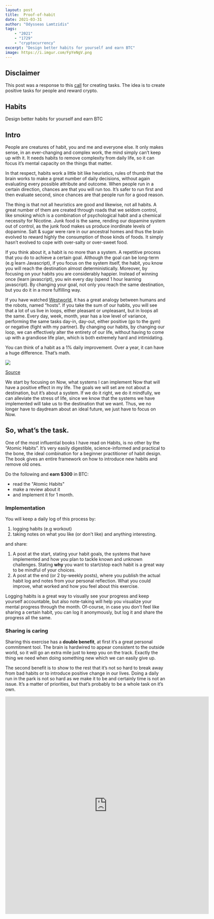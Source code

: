 ```yaml
---
layout: post
title:	Proof-of-habit
date: 2021-03-31
author: "Odysseas Lamtzidis"
tags:
    - "2021"
    - "1729"
    - "cryptocurrency"
excerpt: "Design better habits for yourself and earn BTC"
image: https://i.imgur.com/FpYeNgV.png
---
```


## Disclaimer

This post was a response to this [call](https://1729.com/decentralized-task-creation/) for creating tasks. The idea is to create positive tasks for people and reward crypto. 

## Habits

Design better habits for yourself and earn BTC

## Intro

People are creatures of habit, you and me and everyone else. It only makes sense, in an ever-changing and complex work, the mind simply can’t keep up with it. It needs habits to remove complexity from daily life, so it can focus it’s mental capacity on the things that matter.

In that respect, habits work a little bit like heuristics, rules of thumb that the brain works to make a great number of daily decisions, without again evaluating every possible attribute and outcome. When people run in a certain direction, chances are that you will run too. It’s safer to run first and then evaluate second, since chances are that people run for a good reason.

The thing is that not all heuristics are good and likewise, not all habits. A great number of them are created through roads that we seldom control, like smoking which is a combination of psychological habit and a chemical necessity for Nicotine. Junk food is the same, rending our dopamine system out of control, as the junk food makes us produce inordinate levels of dopamine. Salt & sugar were rare in our ancestral homes and thus the brain evolved to reward highly the consumption of those kinds of foods. It simply hasn’t evolved to cope with over-salty or over-sweet food.

If you think about it, a habit is no more than a system. A repetitive process that you do to achieve a certain goal. Although the goal can be long-term (e.g learn Javascript), if you focus on the system itself, the habit, you know you will reach the destination almost deterministically. Moreover, by focusing on your habits you are considerably happier. Instead of winning once (learn javascript), you win every day (spend 1 hour learning javascript). By changing your goal, not only you reach the same destination, but you do it in a more fulfilling way.

If you have watched [Westworld](https://www.youtube.com/watch?v=S94ETUiMZwQ), it has a great analogy between humans and the robots, named “hosts”. If you take the sum of our habits, you will see that a lot of us live in loops, either pleasant or unpleasant, but in loops all the same. Every day, week, month, year has a low level of variance, performing the same tasks day-in, day-out, either positive (go to the gym) or negative (fight with my partner). By changing our habits, by changing our loop, we can effectively alter the entirety of our life, without having to come up with a grandiose life plan, which is both extremely hard and intimidating. 

You can think of a habit as a 1% daily improvement. Over a year, it can have a huge difference. That’s math.

![](https://jamesclear.com/wp-content/uploads/2015/08/tiny-gains-graph-700x700.jpg)

[Source](https://jamesclear.com/continuous-improvement)

We start by focusing on Now, what systems I can implement Now that will have a positive effect in my life. The goals we will set are not about a destination, but it’s about a system. If we do it right, we do it mindfully, we can alleviate the stress of life, since we know that the systems we have implemented will take us to the destination that we want. Thus, we no longer have to daydream about an ideal future, we just have to focus on Now. 

## So, what’s the task.

One of the most influential books I have read on Habits, is no other by the “Atomic Habits”. It’s very easily digestible, science-informed and practical to the bone, the ideal combination for a beginner practitioner of habit design. The book gives an entire framework on how to introduce new habits and remove old ones.

Do the following and **earn $300** in BTC:
- read the "Atomic Habits"
- make a review about it 
- and implement it for 1 month. 

### Implementation 

You will keep a daily log of this process by:
1. logging habits (e.g workout) 
2. taking notes on what you like (or don't like) and anything interesting.

and share:
1. A post at the start, stating your habit goals, the systems that have implemented and how you plan to tackle known and unknown challenges. Stating **why** you want to start/stop each habit is a great way to be mindful of your choices.
2. A post at the end (or 2 by-weekly posts), where you publish the actual habit log and notes from your personal reflection. What you could improve, what worked and how you feel about this exercise.
  
Logging habits is a great way to visually see your progress and keep yourself accountable, but also note-taking will help you visualize your mental progress through the month.  Of-course, in case you don't feel like sharing a certain habit, you can log it anonymously, but log it and share the progress all the same.

### Sharing is caring

Sharing this exercise has a **double benefit**, at first it’s a great personal commitment tool. The brain is hardwired to appear consistent to the outside world, so it will go an extra mile just to keep you on the track. Exactly the thing we need when doing something new which we can easily give up. 

The second benefit is to show to the rest that it’s not so hard to break away from bad habits or to introduce positive change in our lives. Doing a daily run in the park is not so hard as we make it to be and certainly time is not an issue. It’s a matter of priorities, but that’s probably to be a whole task on it’s own. 

<iframe src="https://docs.google.com/forms/d/e/1FAIpQLSdhqcCkIrwTRsTSHbxqtj6qUQ_xScSg6jNYRssCjg-AfgHFoA/viewform?embedded=true" width="640" height="685" frameborder="0" marginheight="0" marginwidth="0">Loading…</iframe>
